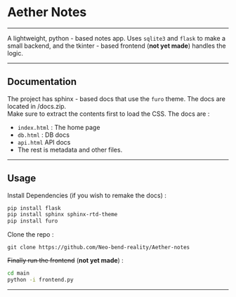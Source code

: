 # Aether Notes
---

A lightweight, python - based notes app. Uses `sqlite3` and `flask` to make a small backend, 
and the tkinter - based frontend (**not yet made**) handles the logic.

---

## Documentation
The project has sphinx - based docs that use the `furo` theme. The docs are located in /docs.zip. <br>
Make sure to extract the contents first to load the CSS. The docs are :
- `index.html` : The home page
- `db.html` : DB docs 
- `api.html` API docs
- The rest is metadata and other files.

---

## Usage
Install Dependencies (if you wish to remake the docs) :
```bash
pip install flask
pip install sphinx sphinx-rtd-theme
pip install furo
```
Clone the repo :
```
git clone https://github.com/Neo-bend-reality/Aether-notes
```
~~Finally run the frontend~~ (**not yet made**) :
```bash
cd main
python -i frontend.py
```
---